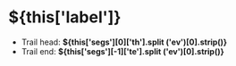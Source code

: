 # ${this['label']}

* Trail head: __${this['segs'][0]['th'].split ('ev')[0].strip()}__
* Trail end:  __${this['segs'][-1]['te'].split ('ev')[0].strip()}__
